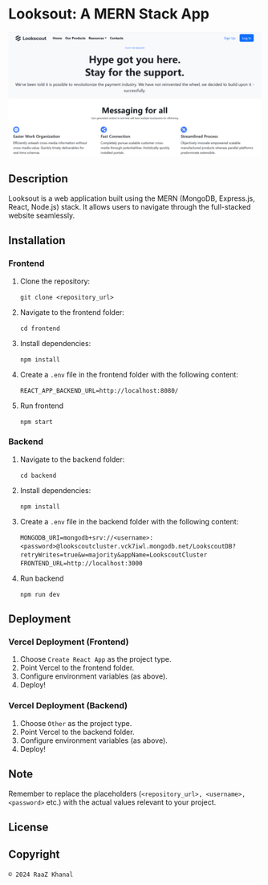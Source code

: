 # Looksout: A MERN Stack App
![Looksout Screenshot](./Screenshot.png)


## Description
Looksout is a web application built using the MERN (MongoDB, Express.js, React, Node.js) stack. It allows users to navigate through the full-stacked website seamlessly.

## Installation
### Frontend
1. Clone the repository:

   `git clone <repository_url>`

2. Navigate to the frontend folder:

   `cd frontend`

3. Install dependencies:

   `npm install`

4. Create a `.env` file in the frontend folder with the following content:

   `REACT_APP_BACKEND_URL=http://localhost:8080/`

5. Run frontend

    `npm start`

### Backend
1. Navigate to the backend folder:

   `cd backend`

2. Install dependencies:

   `npm install`

3. Create a `.env` file in the backend folder with the following content:

   `MONGODB_URI=mongodb+srv://<username>:<password>@lookscoutcluster.vck7iwl.mongodb.net/LookscoutDB?retryWrites=true&w=majority&appName=LookscoutCluster FRONTEND_URL=http://localhost:3000`

4. Run backend

    `npm run dev`


## Deployment
### Vercel Deployment (Frontend)
1. Choose `Create React App` as the project type.
2. Point Vercel to the frontend folder.
3. Configure environment variables (as above).
4. Deploy!

### Vercel Deployment (Backend)
1. Choose `Other` as the project type.
2. Point Vercel to the backend folder.
3. Configure environment variables (as above).
4. Deploy!

## Note
Remember to replace the placeholders (`<repository_url>, <username>, <password>` etc.) with the actual values relevant to your project.

## License
## Copyright
`© 2024 RaaZ Khanal`


